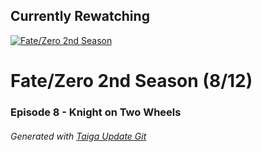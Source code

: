 ﻿
## Currently Rewatching

[![Fate/Zero 2nd Season](https://s4.anilist.co/file/anilistcdn/media/anime/cover/medium/nx11741-Twb6iJx77FFV.jpg)](https://anilist.co/anime/11741)

# Fate/Zero 2nd Season (8/12)

### Episode 8 - Knight on Two Wheels

###### *Generated with [Taiga Update Git](https://github.com/nike4613/taiga-update-git)*